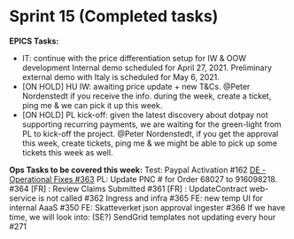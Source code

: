 # Sprint 15 (Completed tasks)

**EPICS Tasks:**
- IT: continue with the price differentiation setup for IW & OOW development
Internal demo scheduled for April 27, 2021.
Preliminary external demo with Italy is scheduled for May 6, 2021.
- [ON HOLD] HU IW: awaiting price update + new T&Cs. @Peter Nordenstedt if you receive the info. during the week, create a ticket, ping me & we can pick it up this week.
- [ON HOLD] PL kick-off: given the latest discovery about dotpay not supporting recurring payments, we are waiting for the green-light from PL to kick-off the project. @Peter Nordenstedt, if you get the approval this week, create tickets, ping me & we might be able to pick up some tickets this week as well.

**Ops Tasks to be covered this week:**
Test: Paypal Activation #162
[DE - Operational Fixes #363](url)
PL: Update PNC # for Order 68027 to 916098218. #364
[FR] : Review Claims Submitted #361
[FR] : UpdateContract web-service is not called #362
Ingress and infra #365
FE: new temp UI for internal AaaS #350
FE: Skatteverket json approval ingester #366
If we have time, we will look into:
(SE?) SendGrid templates not updating every hour #271
